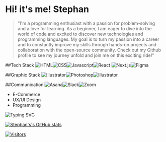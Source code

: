 # Hi! it's me! Stephan

<!--
**Stephan-mit-Ph/Stephan-mit-Ph** is a ✨ _special_ ✨ repository because its `README.md` (this file) appears on your GitHub profile.

Here are some ideas to get you started:

- 🔭 I’m currently working on ...
- 🌱 I’m currently learning ...
- 👯 I’m looking to collaborate on ...
- 🤔 I’m looking for help with ...
- 💬 Ask me about ...
- 📫 How to reach me: ...
- 😄 Pronouns: ...
- ⚡ Fun fact: ...
-->

> "I'm a programming enthusiast with a passion for problem-solving and a love for learning. 
As a beginner, I am eager to dive into the world of code and excited to discover new technologies 
and programming languages. My goal is to turn my passion into a career and to constantly improve 
my skills through hands-on projects and collaboration with the open-source community. Check out 
my Github profile to see my journey unfold and join me on this exciting ride!"

##Tech Stack
![HTML](https://img.shields.io/badge/HTML5-E34F26.svg?style=for-the-badge&logo=HTML5&logoColor=white)![CSS](https://img.shields.io/badge/CSS3-1572B6.svg?style=for-the-badge&logo=CSS3&logoColor=white)![Javascript](https://img.shields.io/badge/JavaScript-F7DF1E.svg?style=for-the-badge&logo=JavaScript&logoColor=black)![React](https://img.shields.io/badge/React-61DAFB.svg?style=for-the-badge&logo=React&logoColor=black)
![Next.js](https://img.shields.io/badge/Next.js-000000.svg?style=for-the-badge&logo=nextdotjs&logoColor=white)![Figma](https://img.shields.io/badge/Figma-F24E1E.svg?style=for-the-badge&logo=Figma&logoColor=white)

##Graphic Stack
![Illustrator](https://img.shields.io/badge/Adobe%20Illustrator-FF9A00.svg?style=for-the-badge&logo=Adobe-Illustrator&logoColor=white)![Photoshop](https://img.shields.io/badge/Adobe%20Photoshop-31A8FF.svg?style=for-the-badge&logo=Adobe-Photoshop&logoColor=white)![Illustrator](https://img.shields.io/badge/Adobe%20InDesign-FF3366.svg?style=for-the-badge&logo=Adobe-InDesign&logoColor=white)

##Communication
![Asana](https://img.shields.io/badge/Asana-F06A6A.svg?style=for-the-badge&logo=Asana&logoColor=white)![Slack](https://img.shields.io/badge/Slack-4A154B.svg?style=for-the-badge&logo=Slack&logoColor=white)![Zoom](https://img.shields.io/badge/Zoom-2D8CFF.svg?style=for-the-badge&logo=Zoom&logoColor=white)



- E-Commerce
- UX/UI Design
- Programming


![Typing SVG](https://readme-typing-svg.demolab.com/?lines=King+of+my+castle)

[![Stephan's's GitHub stats](https://github-readme-stats.vercel.app/api?username=stephan-mit-ph&theme=radical)](https://github.com/stephan-mit-ph/github-readme-stats)

[![Visitors](https://api.visitorbadge.io/api/visitors?path=Stephan-mit-Ph&labelColor=%23a9fef7&countColor=%23fe438e&style=flat&labelStyle=upper)](https://visitorbadge.io/status?path=Stephan-mit-Ph)
